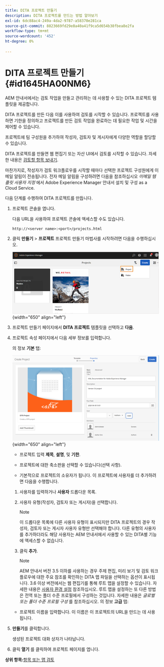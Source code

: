 ```yaml
---
title: DITA 프로젝트 만들기
description: DITA 프로젝트를 만드는 방법 알아보기
exl-id: 6dc88ac4-249a-4da2-9787-a58370e281ca
source-git-commit: 8823669fd29e8a40a41f9ca5d654b38fbea8e2fa
workflow-type: tm+mt
source-wordcount: '452'
ht-degree: 0%

---
```


# DITA 프로젝트 만들기 {#id1645HA00NM6}

AEM 안내서에서는 검토 작업을 만들고 관리하는 데 사용할 수 있는 DITA 프로젝트 템플릿을 제공합니다.

DITA 프로젝트를 만든 다음 이를 사용하여 검토를 시작할 수 있습니다. 프로젝트를 사용하면 기한을 정의하고 프로젝트를 만든 검토 작업을 완료하는 데 필요한 작업 및 시간을 제어할 수 있습니다.

프로젝트에 팀 구성원을 추가하여 작성자, 검토자 및 게시자에게 다양한 역할을 할당할 수 있습니다.

DITA 프로젝트를 만들면 웹 편집기 또는 자산 UI에서 검토를 시작할 수 있습니다. 자세한 내용은 [검토할 항목 보내기](review-send-topics-for-review.md#).

마찬가지로, 작성자가 검토 워크플로우를 시작할 때마다 선택한 프로젝트 구성원에게 이메일 알림이 전송됩니다. 전자 메일 알림을 구성하려면 다음을 참조하십시오 *이메일 템플릿 사용자 지정* 에서 Adobe Experience Manager 안내서 설치 및 구성 as a Cloud Service.

다음 단계를 수행하여 DITA 프로젝트를 만듭니다.

1. 프로젝트 콘솔을 엽니다.

   다음 URL을 사용하여 프로젝트 콘솔에 액세스할 수도 있습니다.

   ```http
   http://<server name>:<port>/projects.html
   ```

1. 클릭 **만들기** \> **프로젝트** 프로젝트 만들기 마법사를 시작하려면 다음을 수행하십시오.

   ![](images/project-console-63.png){width="650" align="left"}

1. 프로젝트 만들기 페이지에서 **DITA 프로젝트** 템플릿을 선택하고 **다음**.

1. 프로젝트 속성 페이지에서 다음 세부 정보를 입력합니다.

   의 정보 **기본** 탭:

   ![](images/create-project.png){width="650" align="left"}

   - 프로젝트 입력 **제목**, **설명**, 및 **기한**.

   - 프로젝트에 대한 축소판을 선택할 수 있습니다(선택 사항).

   - 기본적으로 프로젝트의 소유자가 됩니다. 이 프로젝트에 사용자를 더 추가하려면 다음을 수행합니다.
   1. 사용자를 입력하거나 **사용자** 드롭다운 목록.

   1. 사용자 유형(작성자, 검토자 또는 게시자)을 선택합니다.

      >[!NOTE]
      >
      >이 드롭다운 목록에 다른 사용자 유형이 표시되지만 DITA 프로젝트의 경우 작성자, 검토자 또는 게시자 사용자 유형만 선택해야 합니다. 다른 유형의 사용자를 추가하더라도 해당 사용자는 AEM 안내서에서 사용할 수 있는 DITA별 기능에 액세스할 수 없습니다.

   1. 클릭 **추가**.

      >[!NOTE]
      >
      >AEM 안내서 버전 3.5 이하를 사용하는 경우 주제 편집, 미리 보기 및 검토 워크플로우에 대한 주요 참조를 확인하는 DITA 맵 파일을 선택하는 옵션이 표시됩니다. 3.6 이상 버전에서는 웹 편집기를 통해 루트 맵을 설정할 수 있습니다. 자세한 내용은 [사용자 환경 설정](web-editor-features.md#id2087G0P40SB) 참조하십시오. 루트 맵을 설정하는 또 다른 방법은 전역 또는 폴더 수준 프로필에서 구성하는 것입니다. 자세한 내용은 *글로벌 또는 폴더 수준 프로필 구성* 를 참조하십시오.
   의 정보 **고급** 탭:

   - 프로젝트 이름을 입력합니다. 이 이름은 이 프로젝트의 URL을 만드는 데 사용됩니다.



1. **만들기**&#x200B;를 클릭합니다.

   생성된 프로젝트 대화 상자가 나타납니다.

1. 클릭 **열기** 를 클릭하여 프로젝트 페이지를 엽니다.


**상위 항목:**[&#x200B;항목 또는 맵 검토](review.md)
